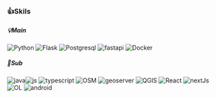 <!--
**JaeHyunL/JaeHyunL** is a ✨ _special_ ✨ repository because its `README.md` (this file) appears on your GitHub profile.

-->

### 👍Skils

##### 💡Main
<img alt="Python" src ="https://img.shields.io/badge/Python-python-ffffff.svg?logo=python&style=plastic =500x500">  <img alt="Flask" src ="https://img.shields.io/badge/Flask-Flask-ffffff.svg?logo=flask&style=plastic=500x500"/> 
 <img alt="Postgresql" src="https://img.shields.io/badge/Postgres-Postgres-ffffff.svg?logo=postgresql&style=plastic=500x500"/>
 <img alt="fastapi" src="https://img.shields.io/badge/fastapi-fastapi-ffffff.svg?logo=fastapi&style=plastic%20=500x500" />  <img alt="Docker" src="https://img.shields.io/badge/docker-docker-000000.svg?logo=docker&style=plastic=500x500"/>


##### 📃Sub
<img alt="java" src ="https://img.shields.io/badge/java-java-blue" /><img alt="js" src="https://img.shields.io/badge/javascript-javascript-ffffff.svg?logo=javascript&style=plastic%20=500x500" /> <img alt="typescript" src="https://img.shields.io/badge/typescript-typescript-ffffff.svg?logo=typescript&style=plastic%20=500x500" />
<img alt="OSM" src="https://img.shields.io/badge/openstreetmap-openstreetmap-ffffff.svg?logo=openstreetmap&style=plastic%20=500x500" /> <img alt="geoserver" src="https://img.shields.io/badge/geoserver-geoserver-ffffff.svg?logo=Qgis&style=plastic%20=500x500" /> <img alt="QGIS" src="https://img.shields.io/badge/Qgis-Qgis-ffffff.svg?logo=Qgis&style=plastic%20=500x500" /> <img alt="React" src="https://img.shields.io/badge/React-React-ffffff.svg?logo=React&style=plastic%20=500x500" />
<img alt="nextJs" src="https://img.shields.io/badge/Next-Next-ffffff.svg?logo=next.js&style=plastic%20=500x500" /><img alt="OL" src="https://img.shields.io/badge/OpenLayers-OpenLayers-ffffff.svg?logo=OpenLayers&style=plastic%20=500x500" />  <img alt="android" src="https://img.shields.io/badge/Android-Android-ffffff.svg?logo=Android&style=plastic%20=500x500" />	


